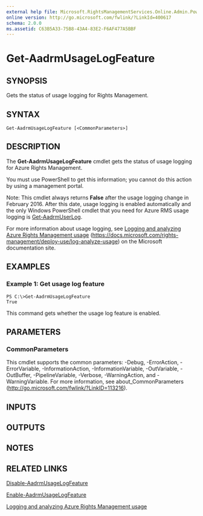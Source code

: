 ```yaml
---
external help file: Microsoft.RightsManagementServices.Online.Admin.PowerShell.dll-Help.xml
online version: http://go.microsoft.com/fwlink/?LinkId=400617
schema: 2.0.0
ms.assetid: C63B5A33-75B8-43A4-83E2-F6AF477A5BBF
---
```


# Get-AadrmUsageLogFeature

## SYNOPSIS
Gets the status of usage logging for Rights Management.

## SYNTAX

```
Get-AadrmUsageLogFeature [<CommonParameters>]
```

## DESCRIPTION
The **Get-AadrmUsageLogFeature** cmdlet gets the status of usage logging for Azure Rights Management.

You must use PowerShell to get this information; you cannot do this action by using a management portal.

Note: This cmdlet always returns **False** after the usage logging change in February 2016. After this date, usage logging is enabled automatically and the only Windows PowerShell cmdlet that you need for Azure RMS usage logging is [Get-AadrmUserLog](./Get-AadrmUserLog.md).

For more information about usage logging, see [Logging and analyzing Azure Rights Management usage](https://docs.microsoft.com/rights-management/deploy-use/log-analyze-usage) (https://docs.microsoft.com/rights-management/deploy-use/log-analyze-usage) on the Microsoft documentation site.

## EXAMPLES

### Example 1: Get usage log feature
```
PS C:\>Get-AadrmUsageLogFeature
True
```

This command gets whether the usage log feature is enabled.

## PARAMETERS

### CommonParameters
This cmdlet supports the common parameters: -Debug, -ErrorAction, -ErrorVariable, -InformationAction, -InformationVariable, -OutVariable, -OutBuffer, -PipelineVariable, -Verbose, -WarningAction, and -WarningVariable. For more information, see about_CommonParameters (http://go.microsoft.com/fwlink/?LinkID=113216).

## INPUTS

## OUTPUTS

## NOTES

## RELATED LINKS

[Disable-AadrmUsageLogFeature](./Disable-AadrmUsageLogFeature.md)

[Enable-AadrmUsageLogFeature](./Enable-AadrmUsageLogFeature.md)

[Logging and analyzing Azure Rights Management usage](https://docs.microsoft.com/rights-management/deploy-use/log-analyze-usage)
